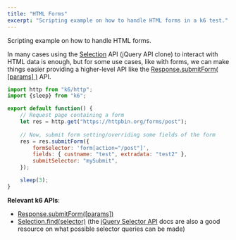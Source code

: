 ```yaml
---
title: "HTML Forms"
excerpt: "Scripting example on how to handle HTML forms in a k6 test."
---
```


Scripting example on how to handle HTML forms.

In many cases using the [Selection](/javascript-api/k6-html/selection) API (jQuery API clone) to interact with HTML data is enough, but for some use cases, like with forms, we can make things easier providing a higher-level API like the [Response.submitForm( [params] )](/javascript-api/k6-http/response-k6-http/response-submitform-params) API.


<div class="code-group" data-props='{ "labels": ["submit-form.js"], "lineNumbers": [true] }'>

```js
import http from "k6/http";
import {sleep} from "k6";

export default function() {
    // Request page containing a form
    let res = http.get("https://httpbin.org/forms/post");
 
    // Now, submit form setting/overriding some fields of the form
    res = res.submitForm({
        formSelector: 'form[action="/post"]',
        fields: { custname: "test", extradata: "test2" },
        submitSelector: "mySubmit",
    });

    sleep(3);
}
```

</div>

**Relevant k6 APIs**:
- [Response.submitForm([params])](/javascript-api/k6-http/response-k6-http/response-submitform-params)
- [Selection.find(selector)](/javascript-api/k6-html/selection/selection-find-selector)
  (the [jQuery Selector API](http://api.jquery.com/category/selectors/) docs are also a good
  resource on what possible selector queries can be made)
